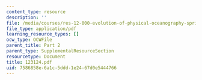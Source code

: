 ```yaml
---
content_type: resource
description: ''
file: /media/courses/res-12-000-evolution-of-physical-oceanography-spring-2007/7586858e6a1c5ddd1e2467d0e5444766_123124.pdf
file_type: application/pdf
learning_resource_types: []
ocw_type: OCWFile
parent_title: Part 2
parent_type: SupplementalResourceSection
resourcetype: Document
title: 123124.pdf
uid: 7586858e-6a1c-5ddd-1e24-67d0e5444766
---
```

